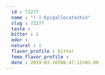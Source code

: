 ```yaml
---
  id : 72277
  name : "(-)-Epigallocatechin"
  slug : 72277
  taste : 
  bitter : 1
  odor : 
  natural : 1
  flavor_profile : bitter
  fema_flavor_profile : 
  date : 2019-03-26T08:47:11+01:00
---
```



